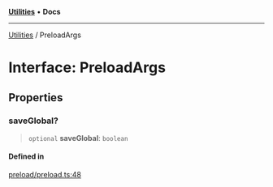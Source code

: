 [**Utilities**](../README.md) • **Docs**

***

[Utilities](../README.md) / PreloadArgs

# Interface: PreloadArgs

## Properties

### saveGlobal?

> `optional` **saveGlobal**: `boolean`

#### Defined in

[preload/preload.ts:48](https://github.com/noobiept/utilities/blob/1d2cee23362dcff5c0b5fdf27f21e257e8f3dc9e/source/preload/preload.ts#L48)
